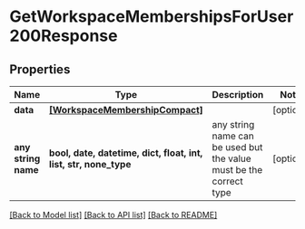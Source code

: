 # GetWorkspaceMembershipsForUser200Response


## Properties
Name | Type | Description | Notes
------------ | ------------- | ------------- | -------------
**data** | [**[WorkspaceMembershipCompact]**](WorkspaceMembershipCompact.md) |  | [optional] 
**any string name** | **bool, date, datetime, dict, float, int, list, str, none_type** | any string name can be used but the value must be the correct type | [optional]

[[Back to Model list]](../README.md#documentation-for-models) [[Back to API list]](../README.md#documentation-for-api-endpoints) [[Back to README]](../README.md)


